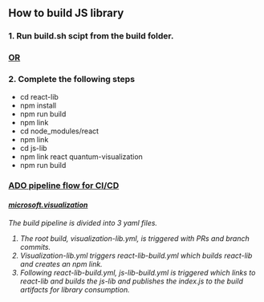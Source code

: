 ## How to build JS library

### 1. Run build.sh scipt from the build folder.

### <u>OR</u>

### 2. Complete the following steps

- cd react-lib
- npm install
- npm run build
- npm link
- cd node_modules/react
- npm link
- cd js-lib
- npm link react quantum-visualization
- npm run build

### <u>ADO pipeline flow for CI/CD </u>

#### [<i> microsoft.visualization <i>](https://ms-quantum.visualstudio.com/Quantum%20Program/_build?definitionId=789&_a=summary)

The build pipeline is divided into 3 yaml files.

1. The root build, visualization-lib.yml, is triggered with PRs and branch commits.
2. Visualization-lib.yml triggers react-lib-build.yml which builds react-lib and creates an npm link.
3. Following react-lib-build.yml, js-lib-build.yml is triggered which links to react-lib and builds the js-lib and publishes the index.js to the build artifacts for library consumption.
